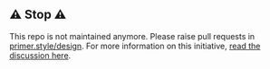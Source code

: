 ## ⚠️ **Stop** ⚠️
This repo is not maintained anymore. Please raise pull requests in [primer.style/design](https://github.com/primer/design). For more information on this initiative, [read the discussion here](https://github.com/github/design-engineering/discussions/56).

